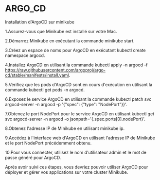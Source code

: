 # ARGO_CD
Installation d'ArgoCD sur minikube

1.Assurez-vous que Minikube est installé sur votre Mac.

2.Démarrez Minikube en exécutant la commande minikube start.

3.Créez un espace de noms pour ArgoCD en exécutant kubectl create namespace argocd.

4.Installez ArgoCD en utilisant la commande kubectl apply -n argocd -f https://raw.githubusercontent.com/argoproj/argo-cd/stable/manifests/install.yaml.

5.Vérifiez que les pods d'ArgoCD sont en cours d'exécution en utilisant la commande kubectl get pods -n argocd.

6.Exposez le service ArgoCD en utilisant la commande kubectl patch svc argocd-server -n argocd -p '{"spec": {"type": "NodePort"}}'.

7.Obtenez le port NodePort pour le service ArgoCD en utilisant kubectl get svc argocd-server -n argocd -o jsonpath='{.spec.ports[0].nodePort}'.

8.Obtenez l'adresse IP de Minikube en utilisant minikube ip.

9.Accédez à l'interface web d'ArgoCD en utilisant l'adresse IP de Minikube et le port NodePort précédemment obtenu.

10.Pour vous connecter, utilisez le nom d'utilisateur admin et le mot de passe généré pour ArgoCD.

Après avoir suivi ces étapes, vous devriez pouvoir utiliser ArgoCD pour déployer et gérer vos applications sur votre cluster Minikube.
